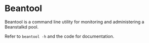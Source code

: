 Beantool
========

Beantool is a command line utility for monitoring and administering a Beanstalkd pool.

Refer to `beantool -h` and the code for documentation.

